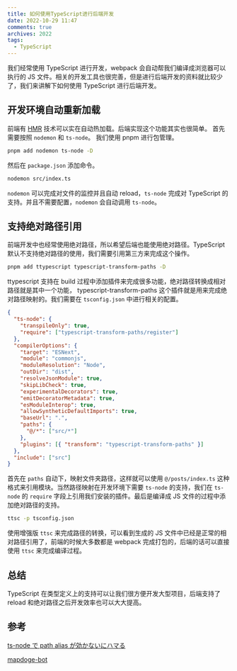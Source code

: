 ```yaml
---
title: 如何使用TypeScript进行后端开发
date: 2022-10-29 11:47
comments: true
archives: 2022
tags:
  - TypeScript
---
```


我们经常使用 TypeScript 进行开发，webpack 会自动帮我们编译成浏览器可以执行的 JS 文件。相关的开发工具也很完善，但是进行后端开发的资料就比较少了，我们来讲解下如何使用 TypeScript 进行后端开发。

## 开发环境自动重新加载

前端有 [HMR](https://webpack.js.org/concepts/hot-module-replacement/) 技术可以实在自动热加载。后端实现这个功能其实也很简单。 首先需要按照 `nodemon` 和 `ts-node`。
我们使用 pnpm 进行包管理。

```bash
pnpm add nodemon ts-node -D
```

然后在 `package.json` 添加命令。

```bash
nodemon src/index.ts
```

`nodemon` 可以完成对文件的监控并且自动 reload，`ts-node` 完成对 TypeScript 的支持。并且不需要配置，`nodemon` 会自动调用 `ts-node`。

## 支持绝对路径引用

前端开发中也经常使用绝对路径，所以希望后端也能使用绝对路径。TypeScript 默认不支持绝对路径的使用，我们需要引用第三方来完成这个操作。

```bash
pnpm add ttypescript typescript-transform-paths -D
```

ttypescript 支持在 build 过程中添加插件来完成很多功能，绝对路径转换成相对路径就是其中一个功能， typescript-transform-paths 这个插件就是用来完成绝对路径映射的。我们需要在 `tsconfig.json` 中进行相关的配置。

```json
{
  "ts-node": {
    "transpileOnly": true,
    "require": ["typescript-transform-paths/register"]
  },
  "compilerOptions": {
    "target": "ESNext",
    "module": "commonjs",
    "moduleResolution": "Node",
    "outDir": "dist",
    "resolveJsonModule": true,
    "skipLibCheck": true,
    "experimentalDecorators": true,
    "emitDecoratorMetadata": true,
    "esModuleInterop": true,
    "allowSyntheticDefaultImports": true,
    "baseUrl": ".",
    "paths": {
      "@/*": ["src/*"]
    },
    "plugins": [{ "transform": "typescript-transform-paths" }]
  },
  "include": ["src"]
}
```

首先在 `paths` 自动下，映射文件夹路径，这样就可以使用 `@/posts/index.ts` 这种格式来引用模块。当然路径映射在开发环境下需要 `ts-node` 的支持，我们在 `ts-node` 的 `require` 字段上引用我们安装的插件。最后是编译成 JS 文件的过程中添加绝对路径的支持。

```bash
ttsc -p tsconfig.json
```

使用增强版 `ttsc` 来完成路径的转换，可以看到生成的 JS 文件中已经是正常的相对路径引用了，前端的时候大多数都是 webpack 完成打包的，后端的话可以直接使用 `ttsc` 来完成编译过程。

## 总结

TypeScript 在类型定义上的支持可以让我们很方便开发大型项目，后端支持了 reload 和绝对路径之后开发效率也可以大大提高。

## 参考

[ts-node で path alias が効かないにハマる](https://chaika.hatenablog.com/entry/2021/12/20/083000)

[mapdoge-bot](https://github.com/acgotaku/mapdoge-bot)
